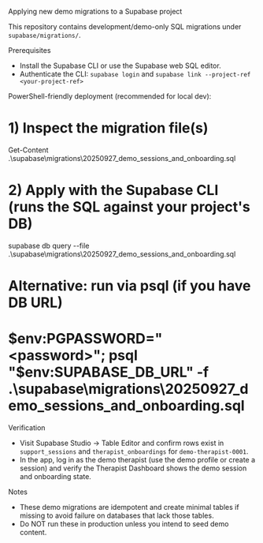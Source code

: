 Applying new demo migrations to a Supabase project

This repository contains development/demo-only SQL migrations under `supabase/migrations/`.

Prerequisites
- Install the Supabase CLI or use the Supabase web SQL editor.
- Authenticate the CLI: `supabase login` and `supabase link --project-ref <your-project-ref>`

PowerShell-friendly deployment (recommended for local dev):

# 1) Inspect the migration file(s)
Get-Content .\supabase\migrations\20250927_demo_sessions_and_onboarding.sql

# 2) Apply with the Supabase CLI (runs the SQL against your project's DB)
supabase db query --file .\supabase\migrations\20250927_demo_sessions_and_onboarding.sql

# Alternative: run via psql (if you have DB URL)
# $env:PGPASSWORD="<password>"; psql "$env:SUPABASE_DB_URL" -f .\supabase\migrations\20250927_demo_sessions_and_onboarding.sql

Verification
- Visit Supabase Studio -> Table Editor and confirm rows exist in `support_sessions` and `therapist_onboardings` for `demo-therapist-0001`.
- In the app, log in as the demo therapist (use the demo profile or create a session) and verify the Therapist Dashboard shows the demo session and onboarding state.

Notes
- These demo migrations are idempotent and create minimal tables if missing to avoid failure on databases that lack those tables.
- Do NOT run these in production unless you intend to seed demo content.
